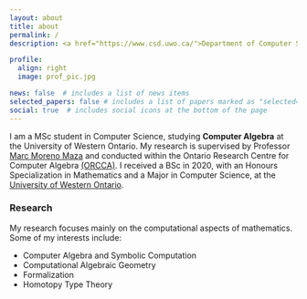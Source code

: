 ```yaml
---
layout: about
title: about
permalink: /
description: <a href="https://www.csd.uwo.ca/">Department of Computer Science, The University of Western Ontario</a>.

profile:
  align: right
  image: prof_pic.jpg

news: false  # includes a list of news items
selected_papers: false # includes a list of papers marked as "selected={true}"
social: true  # includes social icons at the bottom of the page
---
```

I am a MSc student in Computer Science, studying __Computer Algebra__ at the University of Western Ontario.
My research is supervised by Professor [Marc Moreno Maza](https://www.csd.uwo.ca/~mmorenom/)
and conducted within the Ontario Research Centre for Computer Algebra [(ORCCA)](http://www.orcca.on.ca/).
I received a BSc in 2020, with an Honours Specialization in Mathematics and a Major in Computer Science,
at the [University of Western Ontario](https://www.math.uwo.ca/).

### Research

My research focuses mainly on the computational aspects of mathematics.
Some of my interests include:

* Computer Algebra and Symbolic Computation
* Computational Algebraic Geometry
* Formalization
* Homotopy Type Theory
